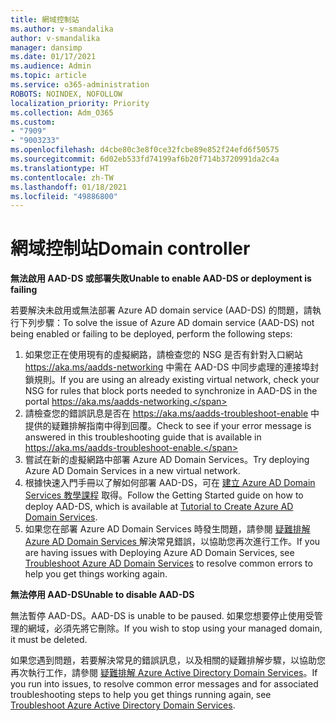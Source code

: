 ```yaml
---
title: 網域控制站
ms.author: v-smandalika
author: v-smandalika
manager: dansimp
ms.date: 01/17/2021
ms.audience: Admin
ms.topic: article
ms.service: o365-administration
ROBOTS: NOINDEX, NOFOLLOW
localization_priority: Priority
ms.collection: Adm_O365
ms.custom:
- "7909"
- "9003233"
ms.openlocfilehash: d4cbe80c3e8f0ce32fcbe89e852f24efd6f50575
ms.sourcegitcommit: 6d02eb533fd74199af6b20f714b3720991da2c4a
ms.translationtype: HT
ms.contentlocale: zh-TW
ms.lasthandoff: 01/18/2021
ms.locfileid: "49886800"
---
```

# <a name="domain-controller"></a><span data-ttu-id="c2638-102">網域控制站</span><span class="sxs-lookup"><span data-stu-id="c2638-102">Domain controller</span></span>

<span data-ttu-id="c2638-103">**無法啟用 AAD-DS 或部署失敗**</span><span class="sxs-lookup"><span data-stu-id="c2638-103">**Unable to enable AAD-DS or deployment is failing**</span></span>

<span data-ttu-id="c2638-104">若要解決未啟用或無法部署 Azure AD domain service (AAD-DS) 的問題，請執行下列步驟：</span><span class="sxs-lookup"><span data-stu-id="c2638-104">To solve the issue of Azure AD domain service (AAD-DS) not being enabled or failing to be deployed, perform the following steps:</span></span>

1. <span data-ttu-id="c2638-105">如果您正在使用現有的虛擬網路，請檢查您的 NSG 是否有針對入口網站 https://aka.ms/aadds-networking 中需在 AAD-DS 中同步處理的連接埠封鎖規則。</span><span class="sxs-lookup"><span data-stu-id="c2638-105">If you are using an already existing virtual network, check your NSG for rules that block ports needed to synchronize in AAD-DS in the portal https://aka.ms/aadds-networking.</span></span>
2. <span data-ttu-id="c2638-106">請檢查您的錯誤訊息是否在 https://aka.ms/aadds-troubleshoot-enable 中提供的疑難排解指南中得到回覆。</span><span class="sxs-lookup"><span data-stu-id="c2638-106">Check to see if your error message is answered in this troubleshooting guide that is available in  https://aka.ms/aadds-troubleshoot-enable.</span></span>
3. <span data-ttu-id="c2638-107">嘗試在新的虛擬網路中部署 Azure AD Domain Services。</span><span class="sxs-lookup"><span data-stu-id="c2638-107">Try deploying Azure AD Domain Services in a new virtual network.</span></span>
4. <span data-ttu-id="c2638-108">根據快速入門手冊以了解如何部署 AAD-DS，可在 [建立 Azure AD Domain Services 教學課程](https://docs.microsoft.com/azure/active-directory-domain-services/tutorial-create-instance) 取得。</span><span class="sxs-lookup"><span data-stu-id="c2638-108">Follow the Getting Started guide on how to deploy AAD-DS, which is available at [Tutorial to Create Azure AD Domain Services](https://docs.microsoft.com/azure/active-directory-domain-services/tutorial-create-instance).</span></span>
5. <span data-ttu-id="c2638-109">如果您在部署 Azure AD Domain Services 時發生問題，請參閱 [疑難排解 Azure AD Domain Services ](https://docs.microsoft.com/azure/active-directory-domain-services/troubleshoot) 解決常見錯誤，以協助您再次進行工作。</span><span class="sxs-lookup"><span data-stu-id="c2638-109">If you are having issues with Deploying Azure AD Domain Services, see [Troubleshoot Azure AD Domain Services](https://docs.microsoft.com/azure/active-directory-domain-services/troubleshoot) to resolve common errors to help you get things working again.</span></span> 

<span data-ttu-id="c2638-110">**無法停用 AAD-DS**</span><span class="sxs-lookup"><span data-stu-id="c2638-110">**Unable to disable AAD-DS**</span></span>

<span data-ttu-id="c2638-111">無法暫停 AAD-DS。</span><span class="sxs-lookup"><span data-stu-id="c2638-111">AAD-DS is unable to be paused.</span></span> <span data-ttu-id="c2638-112">如果您想要停止使用受管理的網域，必須先將它刪除。</span><span class="sxs-lookup"><span data-stu-id="c2638-112">If you wish to stop using your managed domain, it must be deleted.</span></span>

<span data-ttu-id="c2638-113">如果您遇到問題，若要解決常見的錯誤訊息，以及相關的疑難排解步驟，以協助您再次執行工作，請參閱 [疑難排解 Azure Active Directory Domain Services](https://docs.microsoft.com/azure/active-directory-domain-services/troubleshoot)。</span><span class="sxs-lookup"><span data-stu-id="c2638-113">If you run into issues, to resolve common error messages and for associated troubleshooting steps to help you get things running again, see [Troubleshoot Azure Active Directory Domain Services](https://docs.microsoft.com/azure/active-directory-domain-services/troubleshoot).</span></span>
